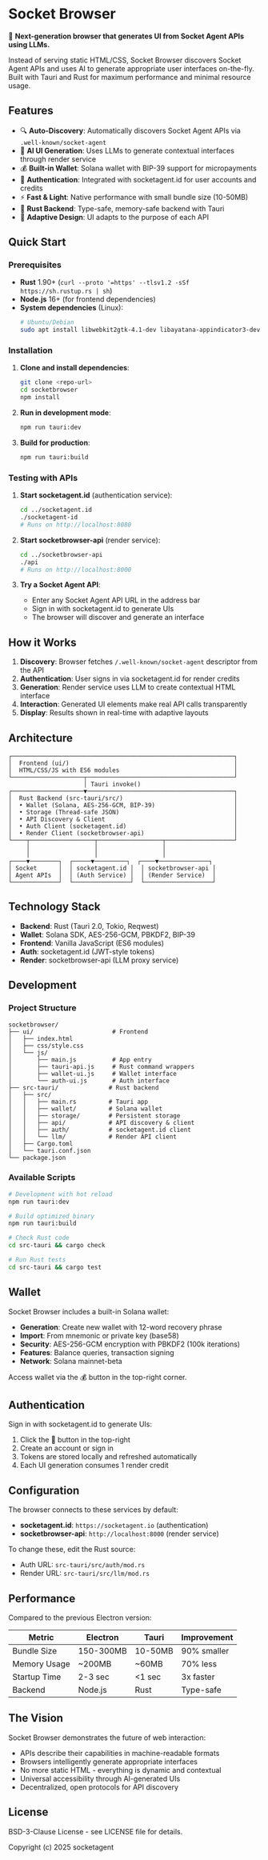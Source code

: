 # Socket Browser

🚀 **Next-generation browser that generates UI from Socket Agent APIs using LLMs.**

Instead of serving static HTML/CSS, Socket Browser discovers Socket Agent APIs and uses AI to generate appropriate user interfaces on-the-fly. Built with Tauri and Rust for maximum performance and minimal resource usage.

## Features

- 🔍 **Auto-Discovery**: Automatically discovers Socket Agent APIs via `.well-known/socket-agent`
- 🤖 **AI UI Generation**: Uses LLMs to generate contextual interfaces through render service
- 💰 **Built-in Wallet**: Solana wallet with BIP-39 support for micropayments
- 🔐 **Authentication**: Integrated with socketagent.id for user accounts and credits
- ⚡ **Fast & Light**: Native performance with small bundle size (10-50MB)
- 🦀 **Rust Backend**: Type-safe, memory-safe backend with Tauri
- 🎨 **Adaptive Design**: UI adapts to the purpose of each API

## Quick Start

### Prerequisites

- **Rust** 1.90+ (`curl --proto '=https' --tlsv1.2 -sSf https://sh.rustup.rs | sh`)
- **Node.js** 16+ (for frontend dependencies)
- **System dependencies** (Linux):
  ```bash
  # Ubuntu/Debian
  sudo apt install libwebkit2gtk-4.1-dev libayatana-appindicator3-dev librsvg2-dev
  ```

### Installation

1. **Clone and install dependencies**:
   ```bash
   git clone <repo-url>
   cd socketbrowser
   npm install
   ```

2. **Run in development mode**:
   ```bash
   npm run tauri:dev
   ```

3. **Build for production**:
   ```bash
   npm run tauri:build
   ```

### Testing with APIs

1. **Start socketagent.id** (authentication service):
   ```bash
   cd ../socketagent.id
   ./socketagent-id
   # Runs on http://localhost:8080
   ```

2. **Start socketbrowser-api** (render service):
   ```bash
   cd ../socketbrowser-api
   ./api
   # Runs on http://localhost:8000
   ```

3. **Try a Socket Agent API**:
   - Enter any Socket Agent API URL in the address bar
   - Sign in with socketagent.id to generate UIs
   - The browser will discover and generate an interface

## How it Works

1. **Discovery**: Browser fetches `/.well-known/socket-agent` descriptor from the API
2. **Authentication**: User signs in via socketagent.id for render credits
3. **Generation**: Render service uses LLM to create contextual HTML interface
4. **Interaction**: Generated UI elements make real API calls transparently
5. **Display**: Results shown in real-time with adaptive layouts

## Architecture

```
┌──────────────────────────────────────────────────────────────┐
│  Frontend (ui/)                                              │
│  HTML/CSS/JS with ES6 modules                                │
└────────────────────┬─────────────────────────────────────────┘
                     │ Tauri invoke()
┌────────────────────▼─────────────────────────────────────────┐
│  Rust Backend (src-tauri/src/)                               │
│  • Wallet (Solana, AES-256-GCM, BIP-39)                      │
│  • Storage (Thread-safe JSON)                                │
│  • API Discovery & Client                                    │
│  • Auth Client (socketagent.id)                              │
│  • Render Client (socketbrowser-api)                         │
└────┬──────────────────┬──────────────────┬───────────────────┘
     │                  │                  │
     │                  │                  │
┌────▼────────┐  ┌─────▼─────────┐  ┌────▼──────────────┐
│ Socket      │  │ socketagent.id │  │ socketbrowser-api │
│ Agent APIs  │  │ (Auth Service) │  │ (Render Service)  │
└─────────────┘  └────────────────┘  └───────────────────┘
```

## Technology Stack

- **Backend**: Rust (Tauri 2.0, Tokio, Reqwest)
- **Wallet**: Solana SDK, AES-256-GCM, PBKDF2, BIP-39
- **Frontend**: Vanilla JavaScript (ES6 modules)
- **Auth**: socketagent.id (JWT-style tokens)
- **Render**: socketbrowser-api (LLM proxy service)

## Development

### Project Structure

```
socketbrowser/
├── ui/                      # Frontend
│   ├── index.html
│   ├── css/style.css
│   └── js/
│       ├── main.js          # App entry
│       ├── tauri-api.js     # Rust command wrappers
│       ├── wallet-ui.js     # Wallet interface
│       └── auth-ui.js       # Auth interface
├── src-tauri/              # Rust backend
│   ├── src/
│   │   ├── main.rs         # Tauri app
│   │   ├── wallet/         # Solana wallet
│   │   ├── storage/        # Persistent storage
│   │   ├── api/            # API discovery & client
│   │   ├── auth/           # socketagent.id client
│   │   └── llm/            # Render API client
│   ├── Cargo.toml
│   └── tauri.conf.json
└── package.json
```

### Available Scripts

```bash
# Development with hot reload
npm run tauri:dev

# Build optimized binary
npm run tauri:build

# Check Rust code
cd src-tauri && cargo check

# Run Rust tests
cd src-tauri && cargo test
```

## Wallet

Socket Browser includes a built-in Solana wallet:

- **Generation**: Create new wallet with 12-word recovery phrase
- **Import**: From mnemonic or private key (base58)
- **Security**: AES-256-GCM encryption with PBKDF2 (100k iterations)
- **Features**: Balance queries, transaction signing
- **Network**: Solana mainnet-beta

Access wallet via the 💰 button in the top-right corner.

## Authentication

Sign in with socketagent.id to generate UIs:

1. Click the 👤 button in the top-right
2. Create an account or sign in
3. Tokens are stored locally and refreshed automatically
4. Each UI generation consumes 1 render credit

## Configuration

The browser connects to these services by default:

- **socketagent.id**: `https://socketagent.io` (authentication)
- **socketbrowser-api**: `http://localhost:8000` (render service)

To change these, edit the Rust source:
- Auth URL: `src-tauri/src/auth/mod.rs`
- Render URL: `src-tauri/src/llm/mod.rs`

## Performance

Compared to the previous Electron version:

| Metric        | Electron | Tauri  | Improvement |
|---------------|----------|--------|-------------|
| Bundle Size   | 150-300MB| 10-50MB| 90% smaller |
| Memory Usage  | ~200MB   | ~60MB  | 70% less    |
| Startup Time  | 2-3 sec  | <1 sec | 3x faster   |
| Backend       | Node.js  | Rust   | Type-safe   |

## The Vision

Socket Browser demonstrates the future of web interaction:

- APIs describe their capabilities in machine-readable formats
- Browsers intelligently generate appropriate interfaces
- No more static HTML - everything is dynamic and contextual
- Universal accessibility through AI-generated UIs
- Decentralized, open protocols for API discovery

## License

BSD-3-Clause License - see LICENSE file for details.

Copyright (c) 2025 socketagent
